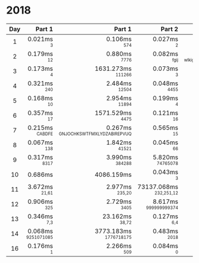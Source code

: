 # 2018

Day | Part 1 | Part 1 | Part 2 | Part 2
:---:|---:|---:|---:|---:
1 | 0.021ms <br/><sub><sup>3</sup></sub> | 0.106ms <br/><sub><sup>574</sup></sub> | 0.027ms <br/><sub><sup>2</sup></sub> | 1443.317ms <br/><sub><sup>452</sup></sub> 
2 | 0.179ms <br/><sub><sup>12</sup></sub> | 0.880ms <br/><sub><sup>7776</sup></sub> | 0.082ms <br/><sub><sup>fgij</sup></sub> | 2.505ms <br/><sub><sup>wlkigsqyfecjqqmnxaktdrhbz</sup></sub> 
3 | 0.173ms <br/><sub><sup>4</sup></sub> | 1631.273ms <br/><sub><sup>111266</sup></sub> | 0.073ms <br/><sub><sup>3</sup></sub> | 0.043ms <br/><sub><sup>266</sup></sub> 
4 | 0.321ms <br/><sub><sup>240</sup></sub> | 2.484ms <br/><sub><sup>12504</sup></sub> | 0.048ms <br/><sub><sup>4455</sup></sub> | 1.023ms <br/><sub><sup>139543</sup></sub> 
5 | 0.168ms <br/><sub><sup>10</sup></sub> | 2.954ms <br/><sub><sup>11894</sup></sub> | 0.199ms <br/><sub><sup>4</sup></sub> | 432.665ms <br/><sub><sup>5310</sup></sub> 
6 | 0.357ms <br/><sub><sup>17</sup></sub> | 1571.529ms <br/><sub><sup>4475</sup></sub> | 0.121ms <br/><sub><sup>16</sup></sub> | 12.981ms <br/><sub><sup>35237</sup></sub> 
7 | 0.215ms <br/><sub><sup>CABDFE</sup></sub> | 0.267ms <br/><sub><sup>GNJOCHKSWTFMXLYDZABIREPVUQ</sup></sub> | 0.565ms <br/><sub><sup>15</sup></sub> | 6.326ms <br/><sub><sup>886</sup></sub> 
8 | 0.067ms <br/><sub><sup>138</sup></sub> | 1.842ms <br/><sub><sup>41521</sup></sub> | 0.045ms <br/><sub><sup>66</sup></sub> | 2.832ms <br/><sub><sup>19990</sup></sub> 
9 | 0.317ms <br/><sub><sup>8317</sup></sub> | 3.990ms <br/><sub><sup>384288</sup></sub> | 5.820ms <br/><sub><sup>74765078</sup></sub> | 293.301ms <br/><sub><sup>3189426841</sup></sub> 
10 | 0.686ms <br/><sub><sup></sup></sub> | 4086.159ms <br/><sub><sup></sup></sub> | 0.043ms <br/><sub><sup>3</sup></sub> | 0.001ms <br/><sub><sup>10243</sup></sub> 
11 | 3.672ms <br/><sub><sup>21,61</sup></sub> | 2.977ms <br/><sub><sup>235,20</sup></sub> | 73137.068ms <br/><sub><sup>232,251,12</sup></sub> | 74019.415ms <br/><sub><sup>237,223,14</sup></sub> 
12 | 0.906ms <br/><sub><sup>325</sup></sub> | 2.729ms <br/><sub><sup>3405</sup></sub> | 8.617ms <br/><sub><sup>999999999374</sup></sub> | 25.514ms <br/><sub><sup>3350000000000</sup></sub> 
13 | 0.346ms <br/><sub><sup>7,3</sup></sub> | 23.162ms <br/><sub><sup>38,72</sup></sub> | 0.127ms <br/><sub><sup>6,4</sup></sub> | 13.127ms <br/><sub><sup>68,27</sup></sub> 
14 | 0.068ms <br/><sub><sup>9251071085</sup></sub> | 3773.183ms <br/><sub><sup>1776718175</sup></sub> | 0.483ms <br/><sub><sup>2018</sup></sub> | 1411.859ms <br/><sub><sup>20220949</sup></sub> 
16 | 0.176ms <br/><sub><sup>1</sup></sub> | 2.266ms <br/><sub><sup>509</sup></sub> | 0.084ms <br/><sub><sup>0</sup></sub> | 0.572ms <br/><sub><sup>496</sup></sub> 
